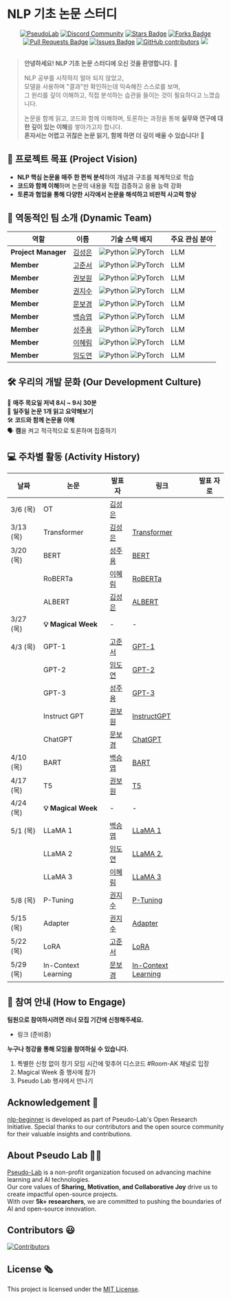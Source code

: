 # NLP 기초 논문 스터디
<!--
<h1 align="center"> Transformer to LLaMA </h1>
-->
<div align="center">
<a href="https://pseudo-lab.com"><img src="https://img.shields.io/badge/PseudoLab-S10-3776AB" alt="PseudoLab"/></a>
<a href="https://discord.gg/EPurkHVtp2"><img src="https://img.shields.io/badge/Discord-BF40BF" alt="Discord Community"/></a>
<a href="https://github.com/Pseudo-Lab/nlp-beginner/stargazers"><img src="https://img.shields.io/github/stars/Pseudo-Lab/10th-template" alt="Stars Badge"/></a>
<a href="https://github.com/Pseudo-Lab/nlp-beginner/network/members"><img src="https://img.shields.io/github/forks/Pseudo-Lab/10th-template" alt="Forks Badge"/></a>
<a href="https://github.com/Pseudo-Lab/nlp-beginner/pulls"><img src="https://img.shields.io/github/issues-pr/Pseudo-Lab/10th-template" alt="Pull Requests Badge"/></a>
<a href="https://github.com/Pseudo-Lab/nlp-beginner/issues"><img src="https://img.shields.io/github/issues/Pseudo-Lab/10th-template" alt="Issues Badge"/></a>
<a href="https://github.com/Pseudo-Lab/nlp-beginner/graphs/contributors"><img alt="GitHub contributors" src="https://img.shields.io/github/contributors/Pseudo-Lab/10th-template?color=2b9348"></a>
<a href="https://hits.seeyoufarm.com"><img src="https://hits.seeyoufarm.com/api/count/incr/badge.svg?url=https%3A%2F%2Fgithub.com%2Fpseudo-lab%2F10th-template&count_bg=%2379C83D&title_bg=%23555555&icon=&icon_color=%23E7E7E7&title=hits&edge_flat=false"/></a>
</div>
<br>

<!-- sheilds: https://shields.io/ -->
<!-- hits badge: https://hits.seeyoufarm.com/ -->

> **안녕하세요! NLP 기초 논문 스터디에 오신 것을 환영합니다.** 🎉  
>  
> NLP 공부를 시작하지 얼마 되지 않았고,  
> 모델을 사용하며 "결과"만 확인하는데 익숙해진 스스로를 보며,  
> 그 원리를 깊이 이해하고, 직접 분석하는 습관을 들이는 것이 필요하다고 느꼈습니다.  
>  
> 논문을 함께 읽고, 코드와 함께 이해하며, 토론하는 과정을 통해 **실무와 연구에 대한 깊이 있는 이해**를 쌓아가고자 합니다.  
> **혼자서는 어렵고 귀찮은 논문 읽기, 함께 하면 더 깊이 배울 수 있습니다!** 🚀  

## 🌟 **프로젝트 목표 (Project Vision)**
- **NLP 핵심 논문을 매주 한 편씩 분석**하여 개념과 구조를 체계적으로 학습  
- **코드와 함께 이해**하며 논문의 내용을 직접 검증하고 응용 능력 강화  
- **토론과 협업을 통해 다양한 시각에서 논문을 해석하고 비판적 사고력 향상**  

## 🧑 역동적인 팀 소개 (Dynamic Team)

| 역할          | 이름 |  기술 스택 배지                                                                 | 주요 관심 분야                          |
|---------------|------|-----------------------------------------------------------------------|----------------------------------------|
| **Project Manager** | [김성은](https://github.com/ssungni) | ![Python](https://img.shields.io/badge/Python-Expert-3776AB) ![PyTorch](https://img.shields.io/badge/PyTorch-EE4C2C) |  LLM  |
| **Member** | [고준서]( https://github.com/kojunseo) | ![Python](https://img.shields.io/badge/Python-Expert-3776AB) ![PyTorch](https://img.shields.io/badge/PyTorch-EE4C2C) |  LLM  |
| **Member** | [권보원](https://github.com/BowonKwon) | ![Python](https://img.shields.io/badge/Python-Expert-3776AB) ![PyTorch](https://img.shields.io/badge/PyTorch-EE4C2C) |  LLM  |
| **Member** | [권지수](https://github.com/Kwon-Jisu)| ![Python](https://img.shields.io/badge/Python-Expert-3776AB) ![PyTorch](https://img.shields.io/badge/PyTorch-EE4C2C) |  LLM  |
| **Member** | [문보경](https://github.com/BokyungisaGod) | ![Python](https://img.shields.io/badge/Python-Expert-3776AB) ![PyTorch](https://img.shields.io/badge/PyTorch-EE4C2C) |  LLM  |
| **Member** | [백승엽](https://github.com/aromadsh) | ![Python](https://img.shields.io/badge/Python-Expert-3776AB) ![PyTorch](https://img.shields.io/badge/PyTorch-EE4C2C) |  LLM  |
| **Member** | [성주용](https://github.com/tmznwnel00) | ![Python](https://img.shields.io/badge/Python-Expert-3776AB) ![PyTorch](https://img.shields.io/badge/PyTorch-EE4C2C) |  LLM  |
| **Member** | [이혜림](https://github.com/rimrimrim0203) | ![Python](https://img.shields.io/badge/Python-Expert-3776AB) ![PyTorch](https://img.shields.io/badge/PyTorch-EE4C2C) |  LLM  |
| **Member** | [임도연](https://github.com/DoyeonLim) | ![Python](https://img.shields.io/badge/Python-Expert-3776AB) ![PyTorch](https://img.shields.io/badge/PyTorch-EE4C2C) |  LLM  |

## 🛠️ 우리의 개발 문화 (Our Development Culture) 
📅 **매주 목요일 저녁 8시 ~ 9시 30분**  
📝 **일주일 논문 1개 읽고 요약해보기**  
🛠️ **코드와 함께 논문을 이해**  
🗣️ **캠**을 켜고 적극적으로 토론하며 집중하기  


## 💻 주차별 활동 (Activity History)

| 날짜 | 논문 | 발표자 | 링크 | 발표 자로 |
|--------|------|--------|------|------|
| 3/6 (목) | OT | [김성은](https://github.com/ssungni) |  |  |
| 3/13 (목) | Transformer | [김성은](https://github.com/ssungni) | [Transformer](https://arxiv.org/abs/1706.03762) |  |
| 3/20 (목) | BERT |  [성주용](https://github.com/tmznwnel00) | [BERT](https://arxiv.org/abs/1810.04805) |  |
|  | RoBERTa | [이혜림](https://github.com/rimrimrim0203) | [RoBERTa](https://arxiv.org/abs/1907.11692) |  |
|  | ALBERT | [김성은](https://github.com/ssungni) | [ALBERT](https://arxiv.org/abs/1909.11942) |  |
| 3/27 (목) | **💡 Magical Week** | - | - |  |
| 4/3 (목) | GPT-1 |  [고준서](https://github.com/kojunseo) | [GPT-1](https://cdn.openai.com/research-covers/language-unsupervised/language_understanding_paper.pdf) |  |
|  | GPT-2 | [임도연](https://github.com/DoyeonLim) | [GPT-2](https://cdn.openai.com/better-language-models/language_models_are_unsupervised_multitask_learners.pdf) |  |
|  | GPT-3 | [성주용](https://github.com/tmznwnel00) | [GPT-3](https://arxiv.org/abs/2005.14165) |  |
|  | Instruct GPT | [권보원](https://github.com/BowonKwon) | [InstructGPT](https://arxiv.org/abs/2203.02155) |  |
|  | ChatGPT | [문보경](https://github.com/BokyungisaGod) | [ChatGPT](https://arxiv.org/abs/2304.01852) |  |
| 4/10 (목) | BART | [백승엽](https://github.com/aromadsh) | [BART](https://arxiv.org/abs/1910.13461) |  |
| 4/17 (목) | T5 | [권보원](https://github.com/BowonKwon) | [T5](https://arxiv.org/abs/1910.10683) |  |
| 4/24 (목) | **💡 Magical Week** | - | - |  |
| 5/1 (목) | LLaMA 1 | [백승엽](https://github.com/aromadsh) | [LLaMA 1](https://arxiv.org/abs/2302.13971)|  |
|  | LLaMA 2 | [임도연](https://github.com/DoyeonLim) | [LLaMA 2](https://arxiv.org/abs/2307.09288), 
|  | LLaMA 3 | [이혜림](https://github.com/rimrimrim0203) | [LLaMA 3](https://arxiv.org/abs/2407.21783) |  |
| 5/8 (목) | P-Tuning | [권지수](https://github.com/Kwon-Jisu) | [P-Tuning](https://arxiv.org/abs/2110.07602) |  |
| 5/15 (목) | Adapter | [권지수](https://github.com/Kwon-Jisu) | [Adapter](https://arxiv.org/abs/1902.00751) |  |
| 5/22 (목) | LoRA | [고준서]( https://github.com/kojunseo) | [LoRA](https://arxiv.org/abs/2106.09685) |  |
| 5/29 (목) | In-Context Learning | [문보경](https://github.com/BokyungisaGod) | [In-Context Learning](https://arxiv.org/abs/2005.14165) |  |

## 🌱 참여 안내 (How to Engage)
**팀원으로 참여하시려면 러너 모집 기간에 신청해주세요.**  
- 링크 (준비중)

**누구나 청강을 통해 모임을 참여하실 수 있습니다.**  
1. 특별한 신청 없이 정기 모임 시간에 맞추어 디스코드 #Room-AK 채널로 입장
2. Magical Week 중 행사에 참가
3. Pseudo Lab 행사에서 만나기

## Acknowledgement 🙏

[nlp-beginner](https://github.com/Pseudo-Lab/nlp-beginner/) is developed as part of Pseudo-Lab's Open Research Initiative. Special thanks to our contributors and the open source community for their valuable insights and contributions.

## About Pseudo Lab 👋🏼  

[Pseudo-Lab](https://pseudo-lab.com/) is a non-profit organization focused on advancing machine learning and AI technologies.  
Our core values of **Sharing, Motivation, and Collaborative Joy** drive us to create impactful open-source projects.  
With over **5k+ researchers**, we are committed to pushing the boundaries of AI and open-source innovation.  

## Contributors 😃  

[![Contributors](https://contrib.rocks/image?repo=Pseudo-Lab/nlp-beginner)](https://github.com/Pseudo-Lab/nlp-beginner/graphs/contributors)  

## License 🗞  

This project is licensed under the [MIT License](https://opensource.org/licenses/MIT).  
